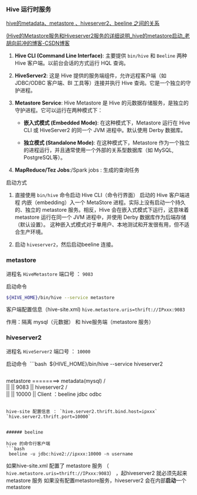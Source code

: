 ### Hive 运行时服务


[hive的metadata、metastore 、hiveserver2、beeline 之间的关系](https://blog.csdn.net/iKuboo/article/details/100188410)

[(Hive的Metastore服务和Hiveserver2服务的详细说明_hive的metastore启动_老胡向前冲的博客-CSDN博客](https://blog.csdn.net/weixin_48833605/article/details/111124191?spm=1001.2101.3001.6650.5&utm_medium=distribute.pc_relevant.none-task-blog-2%7Edefault%7EBlogCommendFromBaidu%7ERate-5-111124191-blog-100188410.235%5Ev27%5Epc_relevant_default_base1&depth_1-utm_source=distribute.pc_relevant.none-task-blog-2%7Edefault%7EBlogCommendFromBaidu%7ERate-5-111124191-blog-100188410.235%5Ev27%5Epc_relevant_default_base1&utm_relevant_index=6)

1. **Hive CLI (Command Line Interface)**: 主要提供 `bin/hive` 和 `Beeline` 两种 Hive 客户端。以前台会话的方式运行 HQL 查询。
    
2. **HiveServer2**: 这是 Hive 提供的服务端组件，允许远程客户端（如 JDBC/ODBC 客户端、BI 工具等）连接并执行 Hive 查询。它是一个独立的守护进程。
    
3. **Metastore Service**: Hive Metastore 是 Hive 的元数据存储服务，是独立的守护进程。它可以运行在两种模式下：
    
    - **嵌入式模式 (Embedded Mode)**: 在这种模式下，Metastore 运行在 Hive CLI 或 HiveServer2 的同一个 JVM 进程中。默认使用 Derby 数据库。
        
    - **独立模式 (Standalone Mode)**: 在这种模式下，Metastore 作为一个独立的进程运行，并且通常使用一个外部的关系型数据库（如 MySQL, PostgreSQL等）。
        
4. **MapReduce/Tez Jobs**:/Spark jobs : 生成的查询任务


启动方式

1. 直接使用 `bin/hive` 命令启动 Hive CLI（命令行界面）
   启动的 Hive 客户端进程 内嵌（embedding）入一个 MetaStore 进程。实际上没有启动一个持久的、独立的 metastore 服务。相反，Hive 会在嵌入式模式下运行，这意味着 metastore 运行在同一个 JVM 进程中，并使用 Derby 数据库作为后端存储（默认设置）。
   这种嵌入式模式对于单用户、本地测试和开发很有用，但不适合生产环境。

2. 启动 `hiveserver2`，然后启动beeline 连接。


### metastore

进程名 `HiveMetastore` 端口号 ： `9083`

启动命令

```bash
${HIVE_HOME}/bin/hive --service metastore
```


客户端配置信息（hive-site.xml) `hive.metastore.uris=thrift://IPxxx:9083`

作用：隔离 mysql（元数据） 和 hive服务端（metastore 服务） 



### hiveserver2

进程名 `HiveServer2` 端口号 ： `10000`

启动命令
 ```bash
 ${HIVE_HOME}/bin/hive --service hiveserver2
```

```
metastore  ========> metadata(mysql)
    /\
    ||
    || 9083
    ||
hiveserver2
    /\
    ||
    || 10000
    ||
 Client ：beeline jdbc odbc 
```

hive-site 配置信息 ： `hive.server2.thrift.bind.host=ipxxx` `hive.server2.thrift.port=10000`


###### beeline

hive 的命令行客户端
```bash
 beeline -u jdbc:hive2://ipxxx:10000 -n username
```



如果hive-site.xml 配置了 metastore 服务 （ `hive.metastore.uris=thrift://IPxxx:9083`） ，起hiveserver2 就必须先起来metastore 服务
如果没有配置metastore服务，hiveserver2 会在内部**启动**一个metastore